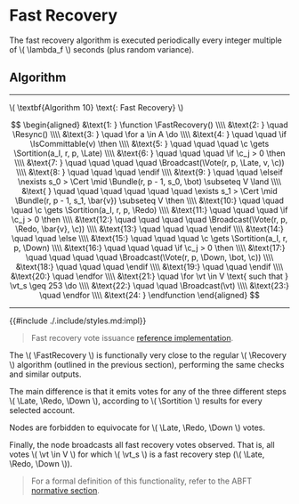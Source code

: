 $$
\newcommand \Recovery {\mathrm{Recovery}}
\newcommand \FastRecovery {\mathrm{FastRecovery}}
\newcommand \Resync {\mathrm{Resync}}
\newcommand \Sortition {\mathrm{Sortition}}
\newcommand \Broadcast {\mathrm{Broadcast}}
\newcommand \IsCommittable {\mathrm{IsCommittable}}
\newcommand \Vote {\mathrm{Vote}}
\newcommand \Bundle {\mathrm{Bundle}}
\newcommand \Late {\mathit{late}}
\newcommand \Redo {\mathit{redo}}
\newcommand \Down {\mathit{down}}
\newcommand \Cert {\mathit{cert}}
\newcommand \function {\textbf{function }}
\newcommand \endfunction {\textbf{end function}}
\newcommand \if {\textbf{if }}
\newcommand \elseif {\textbf{else if }}
\newcommand \then {\textbf{ then}}
\newcommand \else {\textbf{else}}
\newcommand \endif {\textbf{end if}}
\newcommand \for {\textbf{for }}
\newcommand \do {\textbf{ do}}
\newcommand \endfor {\textbf{end for}}
\newcommand \vt {\mathit{vote}}
\newcommand \c {\mathit{credentials}}
$$

# Fast Recovery

The fast recovery algorithm is executed periodically every integer multiple of \\( \lambda_f \\)
seconds (plus random variance).

## Algorithm

---

\\( \textbf{Algorithm 10} \text{: Fast Recovery} \\)

$$
\begin{aligned}
&\text{1: } \function \FastRecovery() \\\\
&\text{2: } \quad \Resync() \\\\
&\text{3: } \quad \for a \in A \do \\\\
&\text{4: } \quad \quad \if \IsCommittable(v) \then \\\\
&\text{5: } \quad \quad \quad \c \gets \Sortition(a_I, r, p, \Late) \\\\
&\text{6: } \quad \quad \quad \if \c_j > 0 \then \\\\
&\text{7: } \quad \quad \quad \quad \Broadcast(\Vote(r, p, \Late, v, \c)) \\\\
&\text{8: } \quad \quad \quad \endif \\\\
&\text{9: } \quad \quad \elseif \nexists s_0 > \Cert \mid \Bundle(r, p - 1, s_0, \bot) \subseteq V \land \\\\
&\text{   } \quad \quad \quad \quad \quad \quad \exists s_1 > \Cert \mid \Bundle(r, p - 1, s_1, \bar{v}) \subseteq V \then \\\\
&\text{10:} \quad \quad \quad \c \gets \Sortition(a_I, r, p, \Redo) \\\\
&\text{11:} \quad \quad \quad \if \c_j > 0 \then \\\\
&\text{12:} \quad \quad \quad \quad \Broadcast(\Vote(r, p, \Redo, \bar{v}, \c)) \\\\
&\text{13:} \quad \quad \quad \endif \\\\
&\text{14:} \quad \quad \else \\\\
&\text{15:} \quad \quad \quad \c \gets \Sortition(a_I, r, p, \Down) \\\\
&\text{16:} \quad \quad \quad \if \c_j > 0 \then \\\\
&\text{17:} \quad \quad \quad \quad \Broadcast(\Vote(r, p, \Down, \bot, \c)) \\\\
&\text{18:} \quad \quad \quad \endif \\\\
&\text{19:} \quad \quad \endif \\\\
&\text{20:} \quad \endfor \\\\
&\text{21:} \quad \for \vt \in V \text{ such that } \vt_s \geq 253 \do \\\\
&\text{22:} \quad \quad \Broadcast(\vt) \\\\
&\text{23:} \quad \endfor \\\\
&\text{24: } \endfunction
\end{aligned}
$$

---

{{#include ./.include/styles.md:impl}}
> Fast recovery vote issuance [reference implementation](https://github.com/algorand/go-algorand/blob/d52e3dd8b31a17dfebac3d9158a76e8e62617462/agreement/player.go#L244).

The \\( \FastRecovery \\) is functionally very close to the regular \\( \Recovery \\)
algorithm (outlined in the previous section), performing the same checks and similar outputs.

The main difference is that it emits votes for any of the three different steps
\\( \Late, \Redo, \Down \\), according to \\( \Sortition \\) results for every
selected account.

Nodes are forbidden to equivocate for \\( \Late, \Redo, \Down \\) votes.

Finally, the node broadcasts all fast recovery votes observed. That is, all votes
\\( \vt \in V \\) for which \\( \vt_s \\) is a fast recovery step (\\( \Late, \Redo, \Down \\)).

> For a formal definition of this functionality, refer to the ABFT [normative section](./abft.md#fast-recovery).